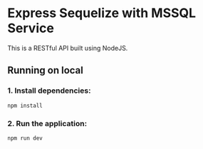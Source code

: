 # Express Sequelize with MSSQL Service
This is a RESTful API built using NodeJS.


## Running on local
### 1. Install dependencies:
```console
npm install
```
### 2. Run the application:
```console
npm run dev
```